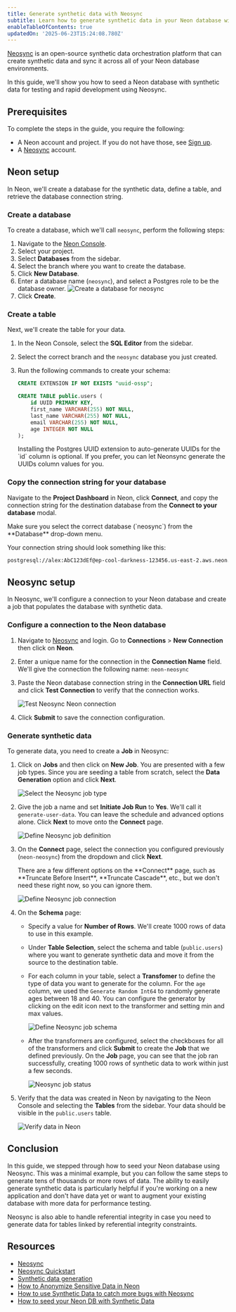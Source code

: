 ```yaml
---
title: Generate synthetic data with Neosync
subtitle: Learn how to generate synthetic data in your Neon database with Neosync
enableTableOfContents: true
updatedOn: '2025-06-23T15:24:08.780Z'
---
```


[Neosync](https://www.neosync.dev/) is an open-source synthetic data orchestration platform that can create synthetic data and sync it across all of your Neon database environments.

In this guide, we'll show you how to seed a Neon database with synthetic data for testing and rapid development using Neosync.

## Prerequisites

To complete the steps in the guide, you require the following:

- A Neon account and project. If you do not have those, see [Sign up](/docs/get-started-with-neon/signing-up#step-1-sign-up).
- A [Neosync](https://www.neosync.dev/) account.

## Neon setup

In Neon, we'll create a database for the synthetic data, define a table, and retrieve the database connection string.

### Create a database

To create a database, which we'll call `neosync`, perform the following steps:

1. Navigate to the [Neon Console](https://console.neon.tech).
1. Select your project.
1. Select **Databases** from the sidebar.
1. Select the branch where you want to create the database.
1. Click **New Database**.
1. Enter a database name (`neosync`), and select a Postgres role to be the database owner.
   ![Create a database for neosync](/docs/guides/neosync_create_db.png)
1. Click **Create**.

### Create a table

Next, we'll create the table for your data.

1. In the Neon Console, select the **SQL Editor** from the sidebar.
2. Select the correct branch and the `neosync` database you just created.
3. Run the following commands to create your schema:

   ```sql
   CREATE EXTENSION IF NOT EXISTS "uuid-ossp";

   CREATE TABLE public.users (
       id UUID PRIMARY KEY,
       first_name VARCHAR(255) NOT NULL,
       last_name VARCHAR(255) NOT NULL,
       email VARCHAR(255) NOT NULL,
       age INTEGER NOT NULL
   );
   ```

   <Admonition type="note">
   Installing the Postgres UUID extension to auto-generate UUIDs for the `id` column is optional. If you prefer, you can let Neonsync generate the UUIDs column values for you.
   </Admonition>

### Copy the connection string for your database

Navigate to the **Project Dashboard** in Neon, click **Connect**, and copy the connection string for the destination database from the **Connect to your database** modal.

<Admonition type="note">
Make sure you select the correct database (`neosync`) from the **Database** drop-down menu.
</Admonition>

Your connection string should look something like this:

```bash
postgresql://alex:AbC123dEf@ep-cool-darkness-123456.us-east-2.aws.neon.tech/neosync?sslmode=require&channel_binding=require
```

## Neosync setup

In Neosync, we'll configure a connection to your Neon database and create a job that populates the database with synthetic data.

### Configure a connection to the Neon database

1. Navigate to [Neosync](https://www.neosync.dev/) and login. Go to **Connections** > **New Connection** then click on **Neon**.

2. Enter a unique name for the connection in the **Connection Name** field. We'll give the connection the following name: `neon-neosync`

3. Paste the Neon database connection string in the **Connection URL** field and click **Test Connection** to verify that the connection works.

   ![Test Neosync Neon connection](/docs/guides/neosync_test_connection.png)

4. Click **Submit** to save the connection configuration.

### Generate synthetic data

To generate data, you need to create a **Job** in Neosync:

1. Click on **Jobs** and then click on **New Job**. You are presented with a few job types. Since you are seeding a table from scratch, select the **Data Generation** option and click **Next**.

   ![Select the Neosync job type](/docs/guides/neosync_job_type.png)

2. Give the job a name and set **Initiate Job Run** to **Yes**. We'll call it `generate-user-data`. You can leave the schedule and advanced options alone. Click **Next** to move onto the **Connect** page.

   ![Define Neosync job definition](/docs/guides/neosync_job_definition.png)

3. On the **Connect** page, select the connection you configured previously (`neon-neosync`) from the dropdown and click **Next**.

   <Admonition type="note">
   There are a few different options on the **Connect** page, such as **Truncate Before Insert**, **Truncate Cascade**, etc., but we don't need these right now, so you can ignore them.
   </Admonition>

   ![Define Neosync job connection](/docs/guides/neosync_job_connect.png)

4. On the **Schema** page:
   - Specify a value for **Number of Rows**. We'll create 1000 rows of data to use in this example.
   - Under **Table Selection**, select the schema and table (`public.users`) where you want to generate synthetic data and move it from the source to the destination table.
   - For each column in your table, select a **Transfomer** to define the type of data you want to generate for the column. For the `age` column, we used the `Generate Random Int64` to randomly generate ages between 18 and 40. You can configure the generator by clicking on the edit icon next to the transformer and setting min and max values.

     ![Define Neosync job schema](/docs/guides/neosync_job_schema.png)

   - After the transformers are configured, select the checkboxes for all of the transformers and click **Submit** to create the **Job** that we defined previously. On the **Job** page, you can see that the job ran successfully, creating 1000 rows of synthetic data to work within just a few seconds.

     ![Neosync job status](/docs/guides/neosync_job_status.png)

5. Verify that the data was created in Neon by navigating to the Neon Console and selecting the **Tables** from the sidebar. Your data should be visible in the `public.users` table.

   ![Verify data in Neon](/docs/guides/neosync_verify_data.png)

## Conclusion

In this guide, we stepped through how to seed your Neon database using Neosync. This was a minimal example, but you can follow the same steps to generate tens of thousands or more rows of data. The ability to easily generate synthetic data is particularly helpful if you're working on a new application and don't have data yet or want to augment your existing database with more data for performance testing.

Neosync is also able to handle referential integrity in case you need to generate data for tables linked by referential integrity constraints.

## Resources

- [Neosync](https://www.neosync.dev/)
- [Neosync Quickstart](https://docs.neosync.dev/quickstart)
- [Synthetic data generation](https://docs.neosync.dev/core-features#synthetic-data-generation)
- [How to Anonymize Sensitive Data in Neon](https://www.neosync.dev/blog/neosync-neon-sync-job)
- [How to use Synthetic Data to catch more bugs with Neosync](/blog/how-to-use-synthetic-data-to-catch-more-bugs-with-neosync)
- [How to seed your Neon DB with Synthetic Data](https://www.neosync.dev/blog/neosync-neon-data-gen-job)
